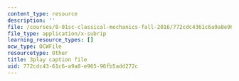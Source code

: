 ```yaml
---
content_type: resource
description: ''
file: /courses/8-01sc-classical-mechanics-fall-2016/772cdc4361c6a9a8e96596fb5add272c_XeTsZhYHY_E.srt
file_type: application/x-subrip
learning_resource_types: []
ocw_type: OCWFile
resourcetype: Other
title: 3play caption file
uid: 772cdc43-61c6-a9a8-e965-96fb5add272c
---
```

